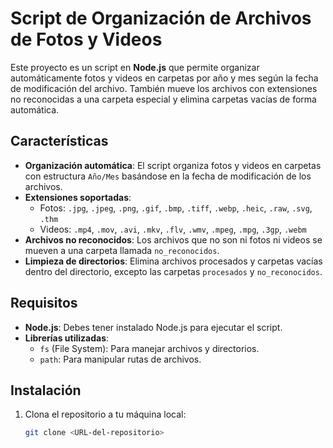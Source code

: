 # Script de Organización de Archivos de Fotos y Videos

Este proyecto es un script en **Node.js** que permite organizar automáticamente fotos y videos en carpetas por año y mes según la fecha de modificación del archivo. También mueve los archivos con extensiones no reconocidas a una carpeta especial y elimina carpetas vacías de forma automática.

## Características

- **Organización automática**: El script organiza fotos y videos en carpetas con estructura `Año/Mes` basándose en la fecha de modificación de los archivos.
- **Extensiones soportadas**:
  - Fotos: `.jpg`, `.jpeg`, `.png`, `.gif`, `.bmp`, `.tiff`, `.webp`, `.heic`, `.raw`, `.svg`, `.thm`
  - Videos: `.mp4`, `.mov`, `.avi`, `.mkv`, `.flv`, `.wmv`, `.mpeg`, `.mpg`, `.3gp`, `.webm`
- **Archivos no reconocidos**: Los archivos que no son ni fotos ni videos se mueven a una carpeta llamada `no_reconocidos`.
- **Limpieza de directorios**: Elimina archivos procesados y carpetas vacías dentro del directorio, excepto las carpetas `procesados` y `no_reconocidos`.

## Requisitos

- **Node.js**: Debes tener instalado Node.js para ejecutar el script.
- **Librerías utilizadas**:
  - `fs` (File System): Para manejar archivos y directorios.
  - `path`: Para manipular rutas de archivos.

## Instalación

1. Clona el repositorio a tu máquina local:

   ```bash
   git clone <URL-del-repositorio>
   ```
